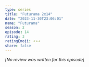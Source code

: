 ```yaml
---
type: series
title: "Futurama 2x14"
date: "2023-11-30T23:06:01"
name: "Futurama"
season: 2
episode: 14
rating: 3
ratingEmoji: ⭐️⭐️⭐️
share: false
---
```


_[No review was written for this episode]_
